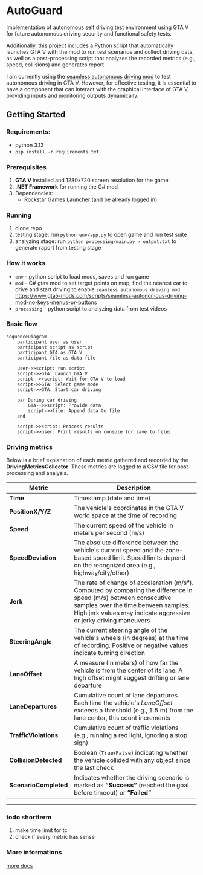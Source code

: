 # AutoGuard
Implementation of autonomous self driving test environment using GTA V for future autonomous driving security and functional safety tests.

Additionally, this project includes a Python script that automatically launches GTA V with the mod to run test scenarios and collect driving data, as well as a post-processing script that analyzes the recorded metrics (e.g., speed, collisions) and generates report.

I am currently using the [seamless autonomous driving mod](https://www.gta5-mods.com/scripts/seamless-autonomous-driving-mod-no-keys-menus-or-buttons) to test autonomous driving in GTA V. However, for effective testing, it is essential to have a component that can interact with the graphical interface of GTA V, providing inputs and monitoring outputs dynamically.

## Getting Started

### Requirements:
 - python 3.13
 - `pip install -r requirements.txt`

### Prerequisites
1. **GTA V** installed and 1280x720 screen resolution for the game
2. **.NET Framework** for running the C# mod
3. Dependencies:
   - Rockstar Games Launcher (and be already logged in)

### Running
1. clone repo
2. testing stage: run `python env/app.py` to open game and run test suite
3. analyzing stage: run `python processing/main.py > output.txt` to generate raport from testing stage

### How it works
- `env` - python script to load mods, saves and run game
- `mod` - C# gtav mod to set target points on map, find the nearest car to drive and start driving to enable `seamless autonomous driving mod`  
https://www.gta5-mods.com/scripts/seamless-autonomous-driving-mod-no-keys-menus-or-buttons
- `processing` - python script to analyzing data from test videos

### Basic flow  
```mermaid
sequenceDiagram
    participant user as user
    participant script as script
    participant GTA as GTA V
    participant file as data file

    user->>script: run script
    script->>GTA: Launch GTA V
    script-->>script: Wait for GTA V to load
    script->>GTA: Select game mode
    script->>GTA: Start car driving

    par During car driving
        GTA-->>script: Provide data
        script->>file: Append data to file
    end

    script->>script: Process results
    script->>user: Print results on console (or save to file)
```

### Driving metrics

Below is a brief explanation of each metric gathered and recorded by the **DrivingMetricsCollector**. These metrics are logged to a CSV file for post-processing and analysis.

| **Metric**              | **Description**  |
|-------------------------|--------------------------------------------------------------------------------------------------------------------------------------------------------------------------------------------------------------------------------------------------------------------------------------------------|
| **Time**               | Timestamp (date and time)|
| **PositionX/Y/Z**      | The vehicle's coordinates in the GTA V world space at the time of recording|
| **Speed**              | The current speed of the vehicle in meters per second (m/s)|
| **SpeedDeviation**     | The absolute difference between the vehicle's current speed and the zone-based speed limit. Speed limits depend on the recognized area (e.g., highway/city/other)|
| **Jerk**               | The rate of change of acceleration (m/s³). Computed by comparing the difference in speed (m/s) between consecutive samples over the time between samples. High jerk values may indicate aggressive or jerky driving maneuvers|
| **SteeringAngle**      | The current steering angle of the vehicle's wheels (in degrees) at the time of recording. Positive or negative values indicate turning direction|
| **LaneOffset**         | A measure (in meters) of how far the vehicle is from the center of its lane. A high offset might suggest drifting or lane departure|
| **LaneDepartures**     | Cumulative count of lane departures. Each time the vehicle's *LaneOffset* exceeds a threshold (e.g., 1.5 m) from the lane center, this count increments|
| **TrafficViolations**  | Cumulative count of traffic violations (e.g., running a red light, ignoring a stop sign)|
| **CollisionDetected**  | Boolean (`True`/`False`) indicating whether the vehicle collided with any object since the last check|
| **ScenarioCompleted**  | Indicates whether the driving scenario is marked as **“Success”** (reached the goal before timeout) or **“Failed”**|
---

### todo shortterm
1. make time limit for tc
2. check if every metric has sense

### More informations
[more docs](https://docs.google.com/document/d/1IKcRw_cjcgbgFVxM3nnlapJooMkW_Ll9Ibul6B54esw)
